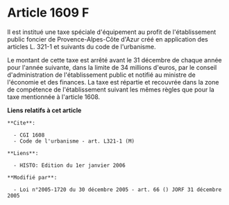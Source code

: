 # Article 1609 F

Il est institué une taxe spéciale d'équipement au profit de l'établissement public foncier de Provence-Alpes-Côte d'Azur créé
en application des articles L. 321-1 et suivants du code de l'urbanisme.

Le montant de cette taxe est arrêté avant le 31 décembre de chaque année pour l'année suivante, dans la limite de 34 millions
d'euros, par le conseil d'administration de l'établissement public et notifié au ministre de l'économie et des finances. La
taxe est répartie et recouvrée dans la zone de compétence de l'établissement suivant les mêmes règles que pour la taxe
mentionnée à l'article 1608.

**Liens relatifs à cet article**

	**Cite**:

	  - CGI 1608
	  - Code de l'urbanisme - art. L321-1 (M)

	**Liens**:

	  - HISTO: Edition du 1er janvier 2006

	**Modifié par**:

	  - Loi n°2005-1720 du 30 décembre 2005 - art. 66 () JORF 31 décembre 2005
